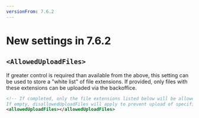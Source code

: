 ```yaml
---
versionFrom: 7.6.2
---
```


# New settings in 7.6.2

## `<AllowedUploadFiles>`

If greater control is required than available from the above, this setting can be used to store a "white list" of file extensions.  If provided, only files with these extensions can be uploaded via the backoffice.

```xml
<!-- If completed, only the file extensions listed below will be allowed to be uploaded.  
If empty, disallowedUploadFiles will apply to prevent upload of specific file extensions. -->
<allowedUploadFiles></allowedUploadFiles>
```
